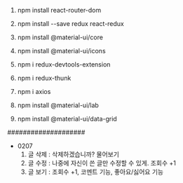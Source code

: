 1. npm install react-router-dom

2. npm install --save redux react-redux

3. npm install @material-ui/core

4. npm install @material-ui/icons

5. npm i redux-devtools-extension

6. npm i redux-thunk

7. npm i axios

8. npm install @material-ui/lab

9. npm install @material-ui/data-grid


####################
- 0207
    1. 글 삭제 : 삭제하겠습니까? 물어보기
    2. 글 수정 : 나중에 자신이 쓴 글만 수정할 수 있게. 조회수 +1
    3. 글 보기 : 조회수 +1, 코멘트 기능, 좋아요/싫어요 기능
